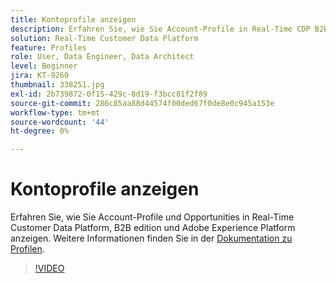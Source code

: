```yaml
---
title: Kontoprofile anzeigen
description: Erfahren Sie, wie Sie Account-Profile in Real-Time CDP B2B edition anzeigen.
solution: Real-Time Customer Data Platform
feature: Profiles
role: User, Data Engineer, Data Architect
level: Beginner
jira: KT-9260
thumbnail: 338251.jpg
exl-id: 2b739872-0f15-429c-8d19-f3bcc81f2f89
source-git-commit: 286c85aa88d44574f00ded67f0de8e0c945a153e
workflow-type: tm+mt
source-wordcount: '44'
ht-degree: 0%

---
```


# Kontoprofile anzeigen

Erfahren Sie, wie Sie Account-Profile und Opportunities in Real-Time Customer Data Platform, B2B edition und Adobe Experience Platform anzeigen. Weitere Informationen finden Sie in der [Dokumentation zu Profilen](https://experienceleague.adobe.com/docs/experience-platform/rtcdp/profile/profile-browse.html?lang=de).

>[!VIDEO](https://video.tv.adobe.com/v/338251?learn=on&enablevpops)

